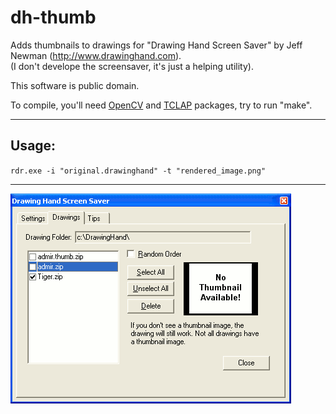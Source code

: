 # dh-thumb
Adds thumbnails to drawings for "Drawing Hand Screen Saver" by Jeff Newman (http://www.drawinghand.com).<br>
(I don't develope the screensaver, it's just a helping utility).

This software is public domain.

To compile, you'll need [OpenCV](https://github.com/opencv/opencv) and [TCLAP](https://sourceforge.net/projects/tclap/) packages, try to run "make".

---
## Usage:
`rdr.exe -i "original.drawinghand" -t "rendered_image.png"`

---
![Resulting thumbnail](https://github.com/VaKonS/dh-thumb/raw/master/admir.gif)
